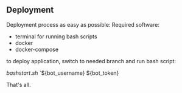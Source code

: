 ## Deployment
Deployment process as easy as possible:
Required software:
- terminal for running bash scripts
- docker
- docker-compose

to deploy application, switch to needed branch and run bash script:

$bash start.sh$ `${bot_username} ${bot_token}

That's all.